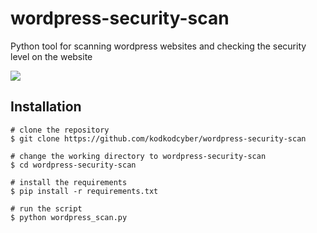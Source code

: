 # wordpress-security-scan
Python tool for scanning wordpress websites and checking the security level on the website

<img src = wordpress-security-scan.png> 

## Installation

```console
# clone the repository 
$ git clone https://github.com/kodkodcyber/wordpress-security-scan

# change the working directory to wordpress-security-scan
$ cd wordpress-security-scan

# install the requirements
$ pip install -r requirements.txt

# run the script
$ python wordpress_scan.py 
```
